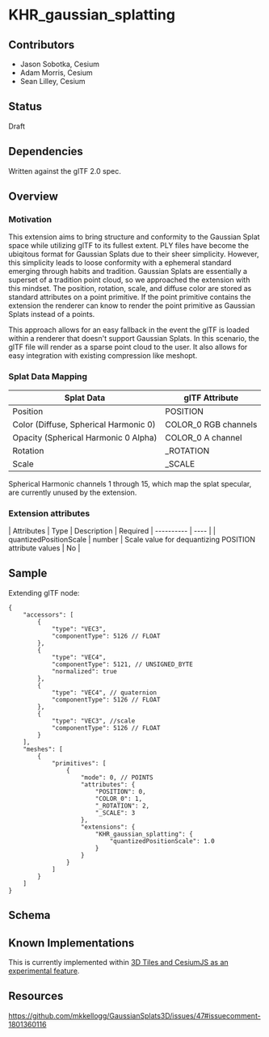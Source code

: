<!--
Copyright 2015-2024 The Khronos Group Inc.
SPDX-License-Identifier: CC-BY-4.0
-->

# KHR_gaussian_splatting

## Contributors

- Jason Sobotka, Cesium
- Adam Morris, Cesium
- Sean Lilley, Cesium

## Status

Draft

## Dependencies

Written against the glTF 2.0 spec.

## Overview

### Motivation

This extension aims to bring structure and conformity to the Gaussian Splat space while utilizing glTF to its fullest extent. PLY files have become the ubiqitous format for Gaussian Splats due to their sheer simplicity. However, this simplicity leads to loose conformity with a ephemeral standard emerging through habits and tradition. Gaussian Splats are essentially a superset of a tradition point cloud, so we approached the extension with this mindset. The position, rotation, scale, and diffuse color are stored as standard attributes on a point primitive. If the point primitive contains the extension the renderer can know to render the point primitive as Gaussian Splats instead of a points.

This approach allows for an easy fallback in the event the glTF is loaded within a renderer that doesn't support Gaussian Splats. In this scenario, the glTF file will render as a sparse point cloud to the user. It also allows for easy integration with existing compression like meshopt.

### Splat Data Mapping

| Splat Data | glTF Attribute |
| --- | --- |
| Position | POSITION |
| Color (Diffuse, Spherical Harmonic 0) | COLOR_0 RGB channels |
| Opacity (Spherical Harmonic 0 Alpha) | COLOR_0 A channel |
| Rotation | _ROTATION |
| Scale | _SCALE |

Spherical Harmonic channels 1 through 15, which map the splat specular, are currently unused by the extension.

### Extension attributes

| Attributes | Type | Description | Required
| ---------- | ---- |
| quantizedPositionScale | number | Scale value for dequantizing POSITION attribute values | No |


## Sample

Extending glTF node:

```
{
    "accessors": [
        {
            "type": "VEC3",
            "componentType": 5126 // FLOAT
        },
        {
            "type": "VEC4",
            "componentType": 5121, // UNSIGNED_BYTE
            "normalized": true
        },
        {
            "type": "VEC4", // quaternion
            "componentType": 5126 // FLOAT
        },
        {
            "type": "VEC3", //scale
            "componentType": 5126 // FLOAT
        }
    ],
    "meshes": [
        {
            "primitives": [
                {
                    "mode": 0, // POINTS
                    "attributes": {
                        "POSITION": 0,
                        "COLOR_0": 1,
                        "_ROTATION": 2,
                        "_SCALE": 3
                    },
                    "extensions": {
                        "KHR_gaussian_splatting": {
                            "quantizedPositionScale": 1.0
                        }
                    }
                }
            ]
        }
    ]
}
```

## Schema



## Known Implementations

This is currently implemented within [3D Tiles and CesiumJS as an experimental feature](https://github.com/CesiumGS/cesium/tree/splat-shader).

## Resources

https://github.com/mkkellogg/GaussianSplats3D/issues/47#issuecomment-1801360116